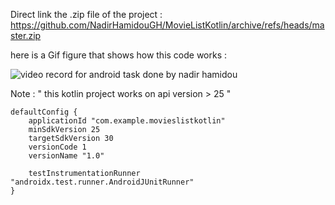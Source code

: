 Direct link the .zip file of the project : https://github.com/NadirHamidouGH/MovieListKotlin/archive/refs/heads/master.zip


here is a Gif figure that shows how this code works : 

![video record for android task done by nadir hamidou](https://user-images.githubusercontent.com/28190040/132184174-668f6319-60dc-4697-8766-092ff6efd60e.gif)


Note : " this kotlin project works on api version > 25 "   

    defaultConfig {
        applicationId "com.example.movieslistkotlin"
        minSdkVersion 25
        targetSdkVersion 30
        versionCode 1
        versionName "1.0"

        testInstrumentationRunner "androidx.test.runner.AndroidJUnitRunner"
    }

